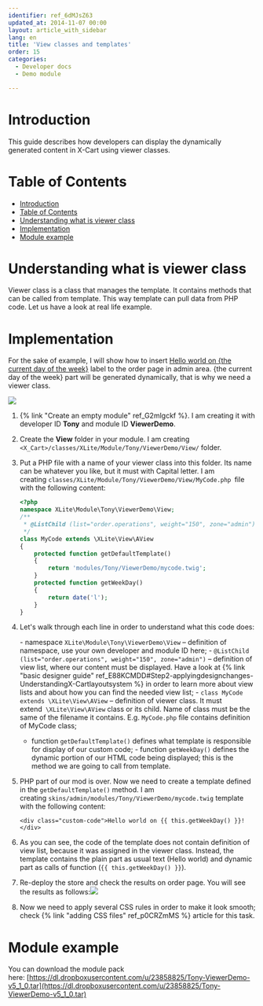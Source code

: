 ```yaml
---
identifier: ref_6dMJsZ63
updated_at: 2014-11-07 00:00
layout: article_with_sidebar
lang: en
title: 'View classes and templates'
order: 15
categories:
  - Developer docs
  - Demo module

---
```



# Introduction

This guide describes how developers can display the dynamically generated content in X-Cart using viewer classes.

# Table of Contents

*   [Introduction](#introduction)
*   [Table of Contents](#table-of-contents)
*   [Understanding what is viewer class](#understanding-what-is-viewer-class)
*   [Implementation](#implementation)
*   [Module example](#module-example)

# Understanding what is viewer class

Viewer class is a class that manages the template. It contains methods that can be called from template. This way template can pull data from PHP code. Let us have a look at real life example.

# Implementation

For the sake of example, I will show how to insert <u>Hello world on {the current day of the week}</u> label to the order page in admin area. {the current day of the week} part will be generated dynamically, that is why we need a viewer class.

![]({{site.baseurl}}/attachments/8224836/8355896.png)

1.  {% link "Create an empty module" ref_G2mlgckf %}. I am creating it with developer ID **Tony** and module ID **ViewerDemo**.
2.  Create the **View** folder in your module. I am creating `<X_Cart>/classes/XLite/Module/Tony/ViewerDemo/View/` folder.
3.  Put a PHP file with a name of your viewer class into this folder. Its name can be whatever you like, but it must with Capital letter. I am creating `classes/XLite/Module/Tony/ViewerDemo/View/MyCode.php `file with the following content: 

    ```php
    <?php
    namespace XLite\Module\Tony\ViewerDemo\View;
    /**
     * @ListChild (list="order.operations", weight="150", zone="admin")
     */
    class MyCode extends \XLite\View\AView
    {
    	protected function getDefaultTemplate()
    	{
    		return 'modules/Tony/ViewerDemo/mycode.twig';
    	}
    	protected function getWeekDay()
    	{
    		return date('l');
    	}
    }
    ```

4.  Let's walk through each line in order to understand what this code does:

    - namespace `XLite\Module\Tony\ViewerDemo\View` – definition of namespace, use your own developer and module ID here;
    - `@ListChild (list="order.operations", weight="150", zone="admin")` – definition of view list, where our content must be displayed. Have a look at {% link "basic designer guide" ref_E88KCMDD#Step2-applyingdesignchanges-UnderstandingX-Cartlayoutsystem %} in order to learn more about view lists and about how you can find the needed view list;
    - `class MyCode extends \XLite\View\AView` – definition of viewer class. It must extend` \XLite\View\AView` class or its child. Name of class must be the same of the filename it contains. E.g. `MyCode.php` file contains definition of MyCode class;
    - function `getDefaultTemplate()` defines what template is responsible for display of our custom code;
    - function `getWeekDay()` defines the dynamic portion of our HTML code being displayed; this is the method we are going to call from template.

5.  PHP part of our mod is over. Now we need to create a template defined in the `getDefaultTemplate()` method. I am creating `skins/admin/modules/Tony/ViewerDemo/mycode.twig` template with the following content: 

    ```twig
    <div class="custom-code">Hello world on {{ this.getWeekDay() }}!</div>
    ```

6.  As you can see, the code of the template does not contain definition of view list, because it was assigned in the viewer class. Instead, the template contains the plain part as usual text (Hello world) and dynamic part as calls of function (`{{ this.getWeekDay() }}`).
7.  Re-deploy the store and check the results on order page. You will see the results as follows:![]({{site.baseurl}}/attachments/8224836/8355895.png)
8.  Now we need to apply several CSS rules in order to make it look smooth; check {% link "adding CSS files" ref_p0CRZmMS %} article for this task.

# Module example

You can download the module pack here: [https://dl.dropboxusercontent.com/u/23858825/Tony-ViewerDemo-v5_1_0.tar](https://dl.dropboxusercontent.com/u/23858825/Tony-ViewerDemo-v5_1_0.tar)
